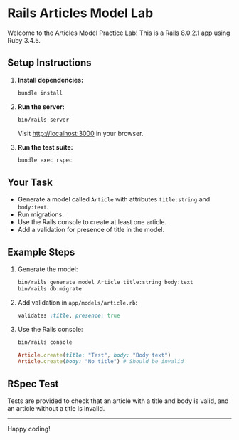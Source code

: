 # Rails Articles Model Lab

Welcome to the Articles Model Practice Lab! This is a Rails 8.0.2.1 app using Ruby 3.4.5.

## Setup Instructions

1. **Install dependencies:**

   ```sh
   bundle install
   ```
2. **Run the server:**

   ```sh
   bin/rails server
   ```

   Visit [http://localhost:3000](http://localhost:3000) in your browser.
3. **Run the test suite:**

   ```sh
   bundle exec rspec
   ```

## Your Task

- Generate a model called `Article` with attributes `title:string` and `body:text`.
- Run migrations.
- Use the Rails console to create at least one article.
- Add a validation for presence of title in the model.

## Example Steps

1. Generate the model:

   ```sh
   bin/rails generate model Article title:string body:text
   bin/rails db:migrate
   ```
2. Add validation in `app/models/article.rb`:

   ```ruby
   validates :title, presence: true
   ```
3. Use the Rails console:

   ```sh
   bin/rails console
   ```

   ```ruby
   Article.create(title: "Test", body: "Body text")
   Article.create(body: "No title") # Should be invalid
   ```

## RSpec Test

Tests are provided to check that an article with a title and body is valid, and an article without a title is invalid.

---

Happy coding!
